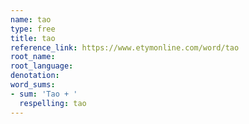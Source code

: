 ```yaml
---
name: tao
type: free
title: tao
reference_link: https://www.etymonline.com/word/tao
root_name: 
root_language: 
denotation: 
word_sums:
- sum: 'Tao + '
  respelling: tao
---
```

